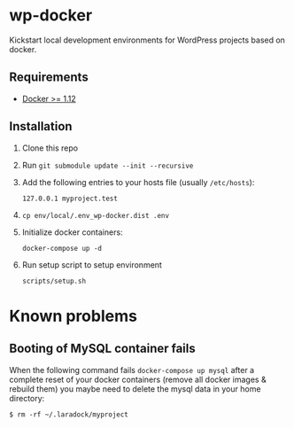 # wp-docker

Kickstart local development environments for WordPress projects based on docker.

## Requirements

* [Docker >= 1.12](https://docs.docker.com/engine/installation/)

## Installation

1. Clone this repo
1. Run `git submodule update --init --recursive`
1. Add the following entries to your hosts file (usually `/etc/hosts`):

    ```
    127.0.0.1 myproject.test
    ```

1. `cp env/local/.env_wp-docker.dist .env`
1. Initialize docker containers:

    ```
    docker-compose up -d
    ```

1. Run setup script to setup environment

    ```
    scripts/setup.sh
    ```

# Known problems

## Booting of MySQL container fails

When the following command fails `docker-compose up mysql` after a complete reset of your docker containers (remove all docker images & rebuild them) you maybe need to delete the mysql data in your home directory:

```
$ rm -rf ~/.laradock/myproject
``` 
